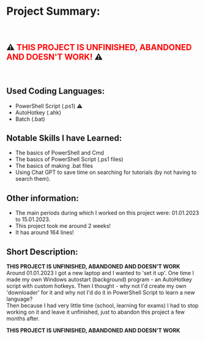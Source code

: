 # Project Summary:


<br>


## :warning: <font color="red">**THIS PROJECT IS UNFINISHED, ABANDONED AND DOESN'T WORK!**</font> :warning:


<br>


## Used Coding Languages:
- PowerShell Script (.ps1) :warning:
- AutoHotkey (.ahk)
- Batch (.bat)


## Notable Skills I have Learned:
- The basics of PowerShell and Cmd
- The basics of PowerShell Script (.ps1 files)
- The basics of making .bat files
- Using Chat GPT to save time on searching for tutorials (by not having to search them).


## Other information:
- The main periods during which I worked on this project were: 01.01.2023 to 15.01.2023.
- This project took me around 2 weeks!
- It has around 164 lines!


## Short Description:

**THIS PROJECT IS UNFINISHED, ABANDONED AND DOESN'T WORK**
Around 01.01.2023 I got a new laptop and I wanted to 'set it up'. One time I made my own Windows autostart (background) program - an AutoHotkey script with custom hotkeys. Then I thought - why not I'd create my own 'downloader' for it and why not I'd do it in PowerShell Script to learn a new language? <br>
Then because I had very little time (school, learning for exams) I had to stop working on it and leave it unfinished, just to abandon this project a few months after.

**THIS PROJECT IS UNFINISHED, ABANDONED AND DOESN'T WORK**
